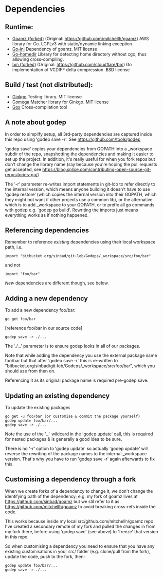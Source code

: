 # Dependencies #

## Runtime: ##

* [Goamz (forked)](https://github.com/sinbad/goamz) (Original: https://github.com/mitchellh/goamz)
  AWS library for Go. LGPLv3 with static/dynamic linking exception
* [Go-ini](https://github.com/vaughan0/go-ini)
  Dependency of goamz. MIT license
* [Go-homedir](https://github.com/mitchellh/go-homedir)
  Library for detecting home directory without cgo, thus allowing cross-compiling.
* [bm (forked)](https://github.com/sinbad/bm) (Original: https://github.com/cloudflare/bm)
  Go implementation of VCDIFF delta compression. BSD license

## Build / test (not distributed): ##

* [Ginkgo](https://github.com/onsi/ginkgo)
  Testing library. MIT license
* [Gomega](https://github.com/onsi/gomega)
  Matcher library for Ginkgo. MIT license
* [Gox](https://github.com/mitchellh/gox)
  Cross-compilation tool


## A note about godep ##

In order to simplify setup, all 3rd-party dependencies are captured inside
this repo using 'godep save -r'. See https://github.com/tools/godep

'godep save' copies your dependencies from GOPATH into a _workspace subdir of
the repo, snapshotting the dependencies and making it easier to set up the 
project. 
In addition, it's really useful for when you fork repos but don't change
the library name (say because you're hoping the pull requests get accepted,
see https://blog.splice.com/contributing-open-source-git-repositories-go/)

The '-r' parameter re-writes import statements in git-lob to refer directly
to the internal version, which means anyone building it doesn't have to 
use 'godep restore' (which copies the internal version into their GOPATH, 
which they might not want if other projects use a common lib), or the 
alternative which is to add _workspace to your GOPATH, or to prefix all
go commands with godep e.g. 'godep go build'. Rewriting the imports just
means everything works as if nothing happened. 

## Referencing dependencies ##

Remember to reference *existing* dependencies using their local workspace
path, i.e.
```
import "bitbucket.org/sinbad/git-lob/Godeps/_workspace/src/foo/bar"
```
and not
```
import "foo/bar"
```

*New* dependencies are different though, see below.

## Adding a new dependency ##

To add a new dependency foo/bar:
```
go get foo/bar
```
[reference foo/bar in our source code]
```
godep save -r ./...
```

The './...' parameter is to ensure godep looks in all of our packages. 

Note that while adding the dependency you use the external package name foo/bar
but that after 'godep save -r' this is re-written to "bitbucket.org/sinbad/git-lob/Godeps/_workspace/src/foo/bar", which you should use from then on.

Referencing it as its original package name is required pre-godep save.

## Updating an existing dependency ##

To update the existing packages
```
go get -u foo/bar (or customise & commit the package yourself)
godep update foo/bar/...
godep save -r ./...
```

Note the use of the '...' wildcard in the 'godep update' call, this is required
for nested packages & is generally a good idea to be sure. 

There is no '-r' option to 'godep update' so actually 'godep update' will 
reverse the rewriting of the package names to the internal _workspace version.
That's why you have to run 'godep save -r' again afterwards to fix this.

## Customising a dependency through a fork ##

When we create forks of a dependency to change it, we don't change the identifying
path of the dependency; e.g. my fork of goamz lives at https://github.com/sinbad/goamz
but we stil refer to it as https://github.com/mitchellh/goamz to avoid breaking cross-refs
inside the code. 

This works because inside my local src/github.com/mitchellh/goamz repo I've created a 
secondary remote of my fork and pulled the changes in from my fork there, before using
'godep save' (see above) to 'freeze' that version in this repo.

So when customising a dependency you need to ensure that you have any existing customisations
in your src/ folder (e.g. clone/pull from the fork), update the code, push to the fork, then:
```
godep update foo/bar/...
godep save -r ./...
```
